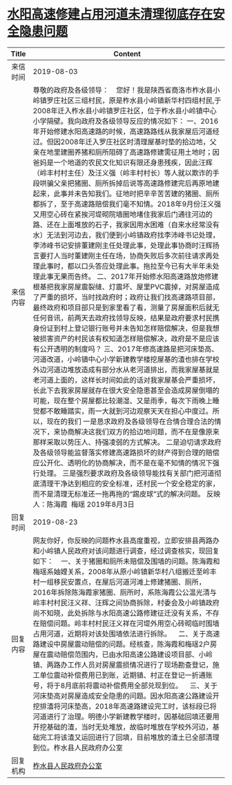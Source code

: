 # <a href="http://www.shangluo.gov.cn/zmhd/ldxxxx.jsp?urltype=leadermail.LeaderMailContentUrl&wbtreeid=1112&leadermailid=5387">水阳高速修建占用河道未清理彻底存在安全隐患问题</a>
| Title |                                                                                                                                                                                                                                                                                                                                                                                                                                                                                                                                                                            Content                                                                                                                                                                                                                                                                                                                                                                                                                                                                                                                                                                            |
|:-----:|---------------------------------------------------------------------------------------------------------------------------------------------------------------------------------------------------------------------------------------------------------------------------------------------------------------------------------------------------------------------------------------------------------------------------------------------------------------------------------------------------------------------------------------------------------------------------------------------------------------------------------------------------------------------------------------------------------------------------------------------------------------------------------------------------------------------------------------------------------------------------------------------------------------------------------------------------------------------------------------------------------------------------------------------------------------------------------------------------------------------------------------------------------------|
| 来信时间  | 2019-08-03                                                                                                                                                                                                                                                                                                                                                                                                                                                                                                                                                                                                                                                                                                                                                                                                                                                                                                                                                                                                                                                                                                                                                    |
| 来信内容  | 尊敬的政府及各级领导：    您好！我是陕西省商洛市柞水县小岭镇罗庄社区三组村民，原是柞水县小岭镇新华村四组村民,于2008年迁入柞水县小岭镇罗庄社区，位于柞水县小岭镇中心小学隔壁。我向政府及各级领导反应的情况如下： 一、2016年开始修建水阳高速路的时候，高速路路线从我家屋后河道经过。但因2008年迁入罗庄社区时清理屋基时垫的拾边地，父亲在地里建圈养猪和厕所阻碍了高速路修建需征用土地时；因爸妈是一个地道的农民文化知识有限还身患残疾，因此汪辉（岭丰村村主任）及汪义强（岭丰村村长）等人就以欺诈的手段哄骗父亲把猪圈、厕所拆掉后说等高速路修建完后再原地建起来，此事并未告知我们。征地时把辛辛苦苦建的猪圈、厕所都拆了，至于高速路赔偿我们毫不知情。2018年9月份汪义强又用空心砖在紧挨河堤砌院墙圈地堵住我家后门通往河边的路、还在上面堆放的石子，我家因用水困难（自来水经常没有水）无法到河边去，我们便到小岭镇政府找李沛峰书记处理，李沛峰书记安排董建刚主任处理此事，处理此事协商时汪辉扬言要打人当时董建刚主任在场，协商失败后多次前往请求再处理此事时，都以口头答应处理此事。拖拉至今已有大半年未处理此事无果而告终。 二、2017年开始修水阳高速路放炮修建根基把我家房屋震裂缝、灯震坏、屋里PVC震掉，对房屋造成了严重的损坏，当时找政府时；政府让我们找高速路项目部，最终政府和项目部只是到家里看了看，测量了房屋面积后就无任何音讯，前两天去政府找领导反映，结果是政府要求村民携身份证到村上登记银行账号并未告知怎样赔偿解决，但是我想被损害资产的村民该有权知道怎样赔偿解决，政府是不是应该有公开透明的制度吗？ 三、2017年修高速路是把河床垫高、河道改道，小岭镇中心小学新建教学楼挖屋基的渣也排在学校外边河道边堆放造成有部分水从老河道排出，而我家屋基就是老河道上面的，这样长时间如此的话对我家屋基会严重损坏，长此下去我家房屋就存在很大安全隐患甚至会造成房屋倒塌的可能，现在整个房屋都比较潮湿、又是雨季，每次下雨晚上睡觉都不敢睡踏实，雨一大就到河边观察天天在担心中度过。所以，现在的我们 一是恳求政府及各级领导在合情合理合法的情况下，来协商解决这我们双方的拾边地问题，而不在是像原来那样采取以势压人、持强凌弱的方式解决。 二是迫切请求政府及各级领导能监督落实修建高速路损坏的财产得到合理的赔偿应公开化、透明化的协商解决，而不是在毫不知情的情况下强行处理。 三是强烈要求政府及各级领导能找有关部门把河道彻底清理干净达到相应的安全标准，还村民一个安全稳定的家，而不是清理无标准还一拖再拖的“踢皮球”式的解决问题。 反映人：陈海霞  梅瑶 2019年8月3日 |
| 回复时间  | 2019-08-23                                                                                                                                                                                                                                                                                                                                                                                                                                                                                                                                                                                                                                                                                                                                                                                                                                                                                                                                                                                                                                                                                                                                                    |
| 回复内容  | 网友你好，你反映的问题柞水县高度重视，立即安排县两路办和小岭镇人民政府对该问题进行调查，经过调查核实，现回复如下：    一、关于猪圈和厕所未赔偿及围墙的问题。陈海霞和梅瑶系妯娌关系，2008年从原小岭镇新华村八组搬迁至岭丰村一组移民安置点，在屋后河道河滩上修建猪圈、厕所，2016年拆除陈海霞家猪圈、厕所时，系陈海霞公公温光清与岭丰村村民汪义祥、汪辉之间协商拆除，村委会及小岭镇政府尚不知晓，此处拆除与水阳高速公路修建征迁没有关系，不存在赔偿问题。岭丰村村民汪义祥在河堤外用空心砖砌临时围墙占用河道，近期将对该处围墙依法进行拆除。    二、关于高速路建设中房屋震动赔偿的问题。经核查，陈海霞和梅瑶2户房屋在震动赔偿范围内，已由水阳高速公路建设项目部、小岭镇、两路办工作人员对房屋震损情况进行了现场勘查登记，施工单位震动补偿费用已到账，近期镇、村正在登记一折通账号，将于8月底前将震动补偿费用全部兑现到位。    三、关于河床垫高对房屋造成安全隐患的问题。因水阳高速公路建设开挖排渣将河床垫高，2018年高速路建设完工时，该标段已将河道进行了治理。明德小学新建教学楼时，因基础回填还要用开挖基础的渣，当时无处堆放，故临时堆放在学校外河边，基础完工将该渣又运回进行了回填，目前堆放的渣土已全部清理到位。柞水县人民政府办公室                                                                                                                                                                                                                                                                                                                                                                                                                                                                                                                                                                             |
| 回复机构  | <a href="../../categories/agencies/柞水县人民政府办公室.md">柞水县人民政府办公室</a>                                                                                                                                                                                                                                                                                                                                                                                                                                                                                                                                                                                                                                                                                                                                                                                                                                                                                                                                                                                                                                                                                              |